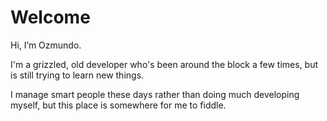 # Welcome
Hi, I’m Ozmundo.

I'm a grizzled, old developer who's been around the block a few times, but is still trying to learn new things.

I manage smart people these days rather than doing much developing myself, but this place is somewhere for me to fiddle.

